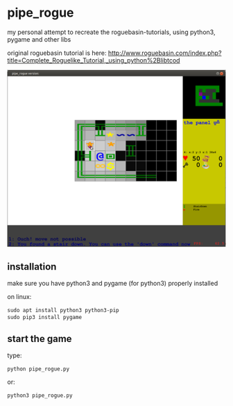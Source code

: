 # pipe_rogue
my personal attempt to recreate the roguebasin-tutorials, using python3, pygame and other libs

original roguebasin tutorial is here:
http://www.roguebasin.com/index.php?title=Complete_Roguelike_Tutorial,_using_python%2Blibtcod

![screenshot](rogue_pipe_screenshot1.png)

## installation

make sure you have python3 and pygame (for python3) properly installed

on linux:

    sudo apt install python3 python3-pip
    sudo pip3 install pygame

## start the game

type:

    python pipe_rogue.py

or:

    python3 pipe_rogue.py